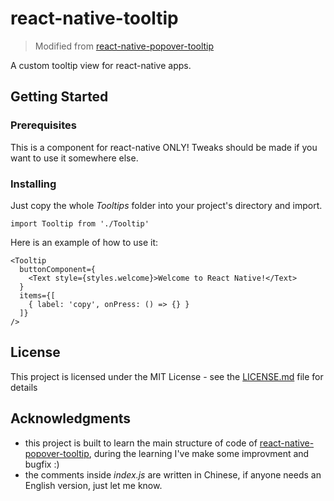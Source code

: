 # react-native-tooltip

> Modified from [react-native-popover-tooltip](https://github.com/wookoinc/react-native-popover-tooltip)

A custom tooltip view for react-native apps.

## Getting Started

### Prerequisites

This is a component for react-native ONLY! Tweaks should be made if you want to use it somewhere else.

### Installing

Just copy the whole *Tooltips* folder into your project's directory and import.

```
import Tooltip from './Tooltip'
```

Here is an example of how to use it:

```
<Tooltip
  buttonComponent={
    <Text style={styles.welcome}>Welcome to React Native!</Text>
  }
  items={[
    { label: 'copy', onPress: () => {} }
  ]}
/>
```

## License

This project is licensed under the MIT License - see the [LICENSE.md](LICENSE.md) file for details

## Acknowledgments

* this project is built to learn the main structure of code of [react-native-popover-tooltip](https://github.com/wookoinc/react-native-popover-tooltip), during the learning I've make some improvment and bugfix :)
* the comments inside *index.js* are written in Chinese, if anyone needs an English version, just let me know.
